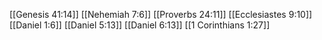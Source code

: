 [[Genesis 41:14]]
[[Nehemiah 7:6]]
[[Proverbs 24:11]]
[[Ecclesiastes 9:10]]
[[Daniel 1:6]]
[[Daniel 5:13]]
[[Daniel 6:13]]
[[1 Corinthians 1:27]]
